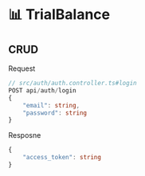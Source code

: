 # 📊 TrialBalance

## CRUD
Request
```ts
// src/auth/auth.controller.ts#login
POST api/auth/login
{
	"email": string,
	"password": string
}
```
Resposne
```ts
{
	"access_token": string
}
```
